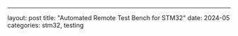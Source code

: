 ---
layout: post
title: "Automated Remote Test Bench for STM32"
date: 2024-05
categories: stm32, testing